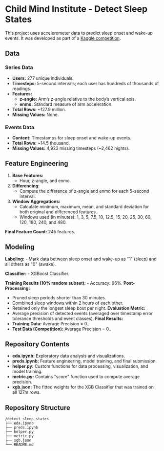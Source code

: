 # Child Mind Institute - Detect Sleep States
This project uses accelerometer data to predict sleep onset and wake-up events. It was developed as part of a [Kaggle competition](https://www.kaggle.com/competitions/child-mind-institute-detect-sleep-states).

## Data
### Series Data
- **Users:** 277 unique individuals.
- **Timesteps:** 5-second intervals; each user has hundreds of thousands of readings.
- **Features:** 
    - **z-angle:** Arm’s z-angle relative to the body’s vertical axis.
    - **enmo:** Standard measure of arm acceleration.
- **Total Rows:** ~127.9 million.
- **Missing Values:** None.

### Events Data
- **Content:** Timestamps for sleep onset and wake-up events.
- **Total Rows:** ~14.5 thousand.
- **Missing Values:** 4,923 missing timesteps (~2,462 nights).

## Feature Engineering
1. **Base Features:** 
    - Hour, z-angle, and enmo.
2. **Differencing:** 
    - Compute the difference of z-angle and enmo for each 5-second interval.
3. **Window Aggregations:** 
    - Calculate minimum, maximum, mean, and standard deviation for both original and differenced features.
    - Windows used (in minutes): 1, 3, 5, 7.5, 10, 12.5, 15, 20, 25, 30, 60, 120, 180, 240, and 480.

**Final Feature Count:** 245 features.

## Modeling
**Labeling:** 
    - Mark data between sleep onset and wake-up as "1" (sleep) and all others as "0" (awake).

**Classifier:** 
    - XGBoost Classifier.
    
**Training Results (10% random subset):** 
    - Accuracy: 96%.
**Post-Processing:** 
  - Pruned sleep periods shorter than 30 minutes.
  - Combined sleep windows within 2 hours of each other.
  - Retained only the longest sleep bout per night.
**Evaluation Metric:** 
  - Average precision of detected events (averaged over timestamp error tolerance thresholds and event classes).
**Final Results:**
  - **Training Data:** Average Precision = 0..
  - **Test Data (Competition):** Average Precision = 0..

## Repository Contents
- **eda.ipynb:** Exploratory data analysis and visualizations.
- **preds.ipynb:** Feature engineering, model training, and final submission.
- **helper.py:** Custom functions for data processing, visualization, and model training.
- **metric.py:** Contains "score" function used to compute average precision.
- **xgb.json:** The fitted weights for the XGB Classifier that was trained on all 127m rows.

## Repository Structure
```
/detect_sleep_states
├── eda.ipynb
├── preds.ipynb
├── helper.py
├── metric.py
├── xgb.json
└── README.md
```